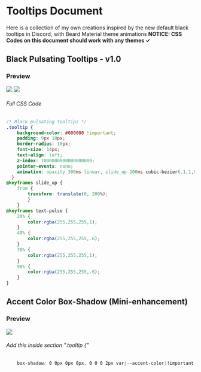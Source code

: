 # Tooltips Document
Here is a collection of my own creations inspired by the new default black tooltips in Discord, with Beard Material theme animations
**__NOTICE: CSS Codes on this document should work with any themes ✓__**


## Black Pulsating Tooltips - v1.0

### Preview
![](https://vgy.me/666ivb.gif) ![](https://vgy.me/htnABi.gif)
###### Full CSS Code
```css
/* Black pulsating tooltips */
.tooltip {
    background-color: #000000 !important;
    padding: 9px 10px;
    border-radius: 10px;
    font-size: 14px;
    text-align: left;
    z-index: 1000000000000000000;
    pointer-events: none;
    animation: opacity 300ms linear, slide_up 200ms cubic-bezier(.1,1,0,1), text-pulse 2s ease infinite;
  }
@keyframes slide_up {
    from {
        transform: translate(0, 200%);
        }
    }
@keyframes text-pulse {
    20% {
        color:rgba(255,255,255,1);
    }
    40% {
        color:rgba(255,255,255,.6);
    }
    70% {
        color:rgba(255,255,255,1);
    }
    90% {
        color:rgba(255,255,255,.6);
    }
}
```
## Accent Color Box-Shadow (Mini-enhancement)
### Preview
![](https://vgy.me/1IrOKp.gif)
###### Add this inside section ".tooltip {"
```css
    box-shadow: 0 0px 0px 0px, 0 0 0 2px var(--accent-color)!important;
